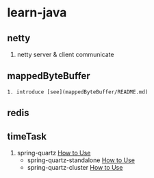 # learn-java

## netty
1. netty server & client communicate

## mappedByteBuffer
    1. introduce [see](mappedByteBuffer/README.md)

## redis

## timeTask
1. spring-quartz [How to Use](timeTask/spring-quartz/README.md)
    - spring-quartz-standalone [How to Use](timeTask/spring-quartz/README.md#spring-quartz-standalone-mode)
    - spring-quartz-cluster [How to Use](timeTask/spring-quartz/README.md#spring-quartz-cluster-mode)


